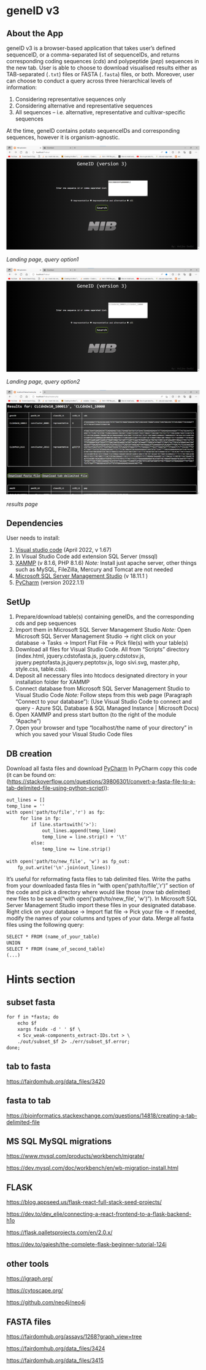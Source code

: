 # geneID v3

## About the App


geneID v3 is a browser-based application that takes user’s defined sequenceID, or a comma-separated list of sequenceIDs, and returns corresponding coding sequences (_cds_) and polypeptide (_pep_) sequences in the new tab. 
User is able to choose to download visualised results either as TAB-separated (```.txt```) files or FASTA (```.fasta```) files, or both. 
Moreover, user can choose to conduct a query across three hierarchical levels of information: 
1. Considering representative sequences only
2. Considering alternative and representative sequences
2. All sequences – i.e. alternative, representative and cultivar-specific sequences

At the time, geneID contains potato sequenceIDs and corresponding sequences, however it is organism-agnostic. 






![Fig1](./Figures/slika1.png)

*Landing page, query option1*

![Fig2](./Figures/slika2.png)

*Landing page, query option2*

![Fig3](./Figures/slika4.png)

*results page*




## Dependencies
User needs to install:
1. [Visual studio code]( https://code.visualstudio.com/) (April 2022, v 1.67) 
2. In Visual Studio Code add extension SQL Server (mssql)
3. [XAMMP](https://www.apachefriends.org/index.html) (v 8.1.6, PHP 8.1.6)
_Note:_ Install just apache server, other things such as MySQL, FileZilla, Mercury and Tomcat are not needed
4. [Microsoft SQL Server Management Studio](https://docs.microsoft.com/en-us/sql/ssms/download-sql-server-management-studio-ssms?view=sql-server-ver16) (v 18.11.1 )
5. [PyCharm](https://www.jetbrains.com/pycharm/download/#section=windows) (version 2022.1.1)

## SetUp
1.	Prepare/download  table(s) containing geneIDs, and the corresponding cds and pep sequences
2.	Import them in Microsoft SQL Server Management Studio
_Note:_ Open Microsoft SQL Server Management Studio -> right click on your database -> Tasks -> Import Flat File -> Pick file(s) with your table(s)  
3.	Download all files  for Visual Studio Code. All from “Scripts” directory (index.html, jquery.cdstofasta.js, jquery.cdstotsv.js, jquery.peptofasta.js,jquery.peptotsv.js, logo sivi.svg, master.php, style.css, table.css).
4.	Deposit all necessary files into htcdocs designated directory in your installation folder for XAMMP 
5.	Connect database from Microsoft SQL Server Management Studio to Visual Studio Code
_Note:_ Follow steps from this web page (Paragraph “Connect to your database”): (Use Visual Studio Code to connect and query - Azure SQL Database & SQL Managed Instance | Microsoft Docs)
6.	Open XAMMP and press start button (to the right of the module “Apache”)
7.	Open your browser and type “localhost/the name of your directory” in which you saved your Visual Studio Code files


## DB creation
Download all fasta files and download [PyCharm](https://www.jetbrains.com/pycharm/download/#section=windows)
In PyCharm copy this code (it can be found on: (https://stackoverflow.com/questions/39806301/convert-a-fasta-file-to-a-tab-delimited-file-using-python-script)): 

```
out_lines = []
temp_line = ''
with open('path/to/file','r') as fp:
     for line in fp:
         if line.startswith('>'):
             out_lines.append(temp_line)
             temp_line = line.strip() + '\t'
         else:
             temp_line += line.strip()

with open('path/to/new_file', 'w') as fp_out:
    fp_out.write('\n'.join(out_lines))
```

It’s useful for reformating fasta files to tab delimited files. Write the paths from your downloaded fasta files in “with open('path/to/file','r')” section of the code  and pick a directory where would like those (now tab delimited) new files to be saved(“with open('path/to/new_file', 'w')”). In Microsoft SQL Server Management Studio import these files in your  designated database. Right click on your database -> Import flat file -> Pick your file -> If needed, modify the names of your columns and types of your data.  Merge all fasta files using the following query:

```
SELECT * FROM (name_of_your_table)
UNION
SELECT * FROM (name_of_second_table)
(...)
```


# Hints section
## subset fasta
```
for f in *fasta; do
    echo $f
    xargs faidx -d ' ' $f \
    < 5cv_weak-components_extract-IDs.txt > \
    ./out/subset_$f 2> ./err/subset_$f.error;
done;
```

## tab to fasta
<https://fairdomhub.org/data_files/3420>

## fasta to tab
<https://bioinformatics.stackexchange.com/questions/14818/creating-a-tab-delimited-file>

## MS SQL MySQL migrations 

<https://www.mysql.com/products/workbench/migrate/>

<https://dev.mysql.com/doc/workbench/en/wb-migration-install.html>


## FLASK

<https://blog.appseed.us/flask-react-full-stack-seed-projects/>

<https://dev.to/dev_elie/connecting-a-react-frontend-to-a-flask-backend-h1o>

<https://flask.palletsprojects.com/en/2.0.x/>

<https://dev.to/gajesh/the-complete-flask-beginner-tutorial-124i>

## other tools
<https://igraph.org/>

<https://cytoscape.org/>

<https://github.com/neo4j/neo4j>

## FASTA files
<https://fairdomhub.org/assays/1268?graph_view=tree>

<https://fairdomhub.org/data_files/3424>

<https://fairdomhub.org/data_files/3415>

